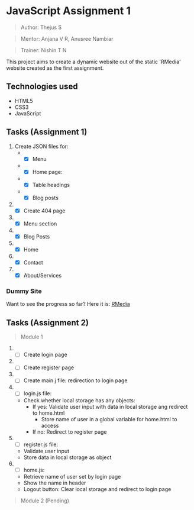 # JavaScript Assignment 1
>Author: Thejus S

>Mentor: Anjana V R, Anusree Nambiar

>Trainer: Nishin T N

This project aims to create a dynamic website out of the static 'RMedia' website created as the first assignment.

## Technologies used
* HTML5
* CSS3
* JavaScript

## Tasks (Assignment 1)
1. Create JSON files for:
   * - [x] Menu
   * - [x] Home page:
   * - [x] Table headings
   * - [x] Blog posts
2. - [x] Create 404 page
3. - [x] Menu section
4. - [x] Blog Posts
4. - [x] Home 
5. - [x] Contact
6. - [x] About/Services

### Dummy Site
Want to see the progress so far? Here it is: [RMedia](https://thejus5.github.io/index.html)

## Tasks (Assignment 2)
> Module 1
1. - [ ] Create login page
2. - [ ] Create register page
3. - [ ] Create main.j file: redirection to login page
4. - [ ] login.js file:
   * Check whether local storage has any objects:
      - If yes: Validate user input with data in local storage ang redirect to home.html
         - Store name of user in a global variable for home.html to access
      - If no: Redirect to register page
5. - [ ] register.js file:
   * Validate user input
   * Store data in local storage as object
6. - [ ] home.js:
   * Retrieve name of user set by login page
   * Show the name in header
   * Logout button: Clear local storage and redirect to login page
   
> Module 2 (Pending)

